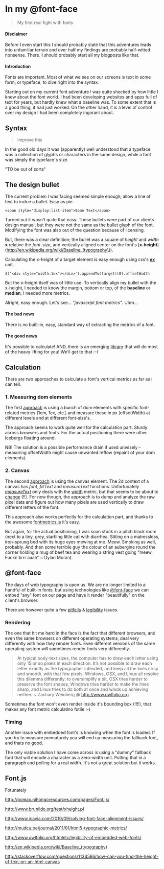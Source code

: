 # In my @font-face

> My first real fight with fonts

#### Disclaimer

Before I even start this I should probably state that this adventures leads into unfamiliar terrain and over half my findings are probably half-witted nonsense. There. I should probably start all my blogposts like that.

#### Introduction

Fonts are important. Most of what we see on our screens is text in some form, or typeface, to dive right into the syntax. 

Starting out on my current font adventure I was quite shocked by how little I knew about the font world. I had been developing websites and apps full of text for years, but hardly knew what a baseline was. To some extent that is a good thing, it had just worked. On the other hand, it is a level of control over my design I had been completely ingorant about.

## Syntax

> Improve this

In the good old days it was (apparently) well understood that a typeface was a collection of glyphs or characters in the same design, while a font was simply the typeface's size.

"TO be out of sorts"

## The design bullet

The current problem I was facing seemed simple enough; allow a line of text to inclue a bullet. Easy as pie.

	<span style="display:list-item">Some Text</span>

Turned out it wasn't quite that easy. These bullets were part of our clients design manual, but they were not the same as the bullet glyph of the font. Modifying the font was also out of the question because of licensing.

But, there was a clear definition; the bullet was a square of *height* and *width* **x** relative the *font-size*, and vertically aligned center on the font's [**x-height**](http://en.wikipedia.org/wiki/Baseline_(typography\)).

Calculating the x-height of a target element is easy enough using css's [**ex**](http://www.w3.org/Style/Examples/007/units#units) unit.

	$('<div style="width:1ex"></div>').appendTo(target)[0].offsetWidth

But the x-height itself was of little use. To vertically align my bullet with the x-height, I needed to know the margin, bottom or top, of the **baseline** or **median**; I needed more metrics.

Alright, easy enough. Let's see… *"javascript font metrics"*. Uhm…  

#### The bad news

There is no built-in, easy, standard way of extracting the metrics of a font.  

#### The good news

It's possible to calculate! AND, there is an emerging [library](https://github.com/Pomax/Font.js) that will do most of the heavy lifting for you! We'll get to that :-)

## Calculation

There are two approaches to calculate a font's vertical metrics as far as I can tell.

### 1. Measuring dom elements

The first [approach](http://www.brunildo.org/test/xheight.pl) is using a bunch of dom elements with spesific font-related metrics (1em, 1ex, etc.) and measure these in px (offsetWidth) at different levels and at different font-size's.

The approach seems to work quite well for the calculation part. Sturdy across browsers and fonts. For the actual positioning there were other icebergs floating around.

NB! The solution is a possible performance drain if used unwisely - measuring offsetWidth might cause unwanted reflow (repaint of your dom elements).

### 2. Canvas

The second [approach](http://processingjs.nihongoresources.com/FontMetrics/) is using the canvas element. The 2d context of a canvas has *font*, *fillText* and *measureText* functions. Unfortunately [*measureText*](http://www.w3.org/TR/2012/WD-2dcontext-20120329/#dom-context-2d-measuretext) only deals with the [width](http://www.w3.org/TR/2012/WD-2dcontext-20120329/#textmetrics) metric, but that seems to be about to [change](http://www.w3.org/TR/2dcontext/#textmetrics) (!!). For now though, the approach is to dump and analyze the raw pixel data and figure out how many pixels are used vertically to draw different letters of the font.

This approach also works perfectly for the calculation part, and thanks to the awesome [fontmetrics.js](http://processingjs.nihongoresources.com/FontMetrics/fontmetrics.js) it's easy.  

But again, for the actual positioning, I was soon stuck in a pitch black room (next to a tiny, grey, startling little cat with diarrhea. Sitting on a matressless, iron-sprung bed with its huge eyes mewing at me. Meow. Smoking as well, probably. And then some terrible guy the colour of an aubergine round the corner holding a mug of beef tea and wearing a string vest going “meew. Fuckn brrr aaah” ~ Dylan Moran).

## @font-face

The days of web typography is upon us. We are no longer limited to a handful of built-in fonts, but using technologies like [@font-face](http://sixrevisions.com/css/font-face-guide/) we can embed "any" font on our page and have it render "beautifully" on the client's browser.

There are however quite a few [pitfalls](http://www.fontsquirrel.com/blog/2010/11/troubleshooting-font-face-problems) & [legibility](http://www.owlfolio.org/htmletc/legibility-of-embedded-web-fonts/) issues.

### Rendering

The one that hit me hard in the face is the fact that different browsers, and even the same browsers on different operating systems, deal very differently with how they render fonts. Even different versions of the same operating system will sometimes render fonts very differently.

> At typical body-text sizes, the computer has to draw each letter using only 15 or so pixels in each direction. It’s not possible to draw each letter exactly as the typographer intended, and keep all the lines crisp and smooth, with that few pixels. Windows, OSX, and Linux all resolve this dilemma differently: to oversimplify a bit, OSX tries harder to preserve the font shapes, Windows tries harder to make the lines sharp, and Linux tries to do both at once and winds up achieving neither. ~ Zachary Weinberg @ http://www.owlfolio.org

Sometimes the font won't even render inside it's bounding box (!!!!), that makes any font metric calculatino futile :-(

### Timing

Another issue with embedded font's is knowing when the font is loaded. If you try to measure prematurely you will end up measuring the fallback font, and thats no good. 

The only viable solution I have come across is using a "dummy" fallback font that will encode a character as a zero-width unit. Putting that in a paragraph and polling for a real width. It's not a great solution but it works.

## Font.js

Fotunately 


http://pomax.nihongoresources.com/pages/Font.js/

http://www.brunildo.org/test/xheight.pl

http://www.icavia.com/2010/09/solving-font-face-alignment-issues/

http://mudcu.be/journal/2011/01/html5-typographic-metrics/

http://www.owlfolio.org/htmletc/legibility-of-embedded-web-fonts/

http://en.wikipedia.org/wiki/Baseline_(typography)

http://stackoverflow.com/questions/1134586/how-can-you-find-the-height-of-text-on-an-html-canvas

